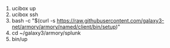 

1. ucibox up
2. ucibox ssh
3. bash -c "$(curl -s https://raw.githubusercontent.com/galaxy3-net/armory/armory/named/client/bin/setup)"
4. cd ~/galaxy3/armory/splunk
5. bin/up